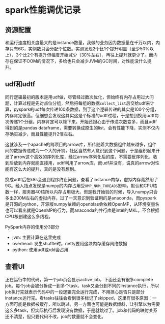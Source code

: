 # spark性能调优记录

## 资源配置

和运行速度相关度最大的是instance数量，我做的业务因为数据量在千万以内，内存只有6G，实例数只会分配个位数。实测发现2个比1个提升明显（至少50%以上），3个比2个有提升但幅度开始减少（30%左右），再往上提升就更少了。而内存在保证不OOM的情况下，多给也只会减少JVM的GC时间，对性能没什么提升。

## udf和udtf

同行逻辑最初的版本是用udf做，尽管经过数次优化，但始终有内存占用过大问题，计算过程是先对点位分组，然后把每组的数据`collect_list`后交给udf来计算，pyspark的udf每次传递100条数据，到了这个逻辑传递的其实是100个分组，内存肯定很高。但细想会发现这其实这是个标准的udtf过程，于是想到换用udtf每次传递1个分组，内存肯定可以降下来。开始还担心由于传递次数变多，而且udtf得到的是pandas dataframe，需要转换成原生的list，会有性能下降，实测不仅内存确实减少，而且性能提升2倍左右。

这就涉及一个apache的跨项目的arrow库，所传随着大数据组件越来越多，组件间的数据传递成为一个大的开销，社区当然有人意识到这个问题，于是组织起来开发了arrow这个高效的序列化库，经过arrow序列化后的库，不需要反序列化，收到后放到内存就能直接用，udtf利用了arrow库，而udf并没有，说真的arrow对性能有这么大的提升，真的是没有想到。

换成udtf后在k8s会遇到程序终止问题，查看了instance内存，虚拟内存竟然用了9G。经人指点发现是numpy的内存占用受`OMP_NUM_THREADS`影响，默认和CPU核数一样，服务器40核所以内存占用极大。但是我开始验的时候，导入numpy只会多出200M左右的虚拟内存，过了一天意识到验证用的是anaconda，而pyspark是开源的python，开源版numpy依赖的openblas会依赖OpenMP，从环境变量名也可以看出就是OpenMP的行为，而anaconda的并行库是intel的MKL，不会根据CPU核创建这么多线程。

PySpark内存的使用分3部分

* jvm: 主要计算在这里完成
* overhead: 发生shuffle时，netty要用这块内存缓存网络数据
* python: 使用udf或rdd会占用

## 查看UI

正在运行中的代码，第一个job页会显示active job，下面还会有很多complete job。每个job会被分拆成一到多个task，task又会分到不同的instance执行，所以job执行完就表示代码中的一段逻辑完全运行完成，不用担心是否只是部分instance运行完。看tasks往往会看到很多标记了skipped，这里有很多原因：一方面可能是数据被缓存，所以跳过，另一方面也可能是数据倾斜，让引擎以为需要这么多task，但实际执行后发现没有数据，于是就跳过了。job和代码的映射关系还不清楚，但只要代码不改，job的数量就不会变化。